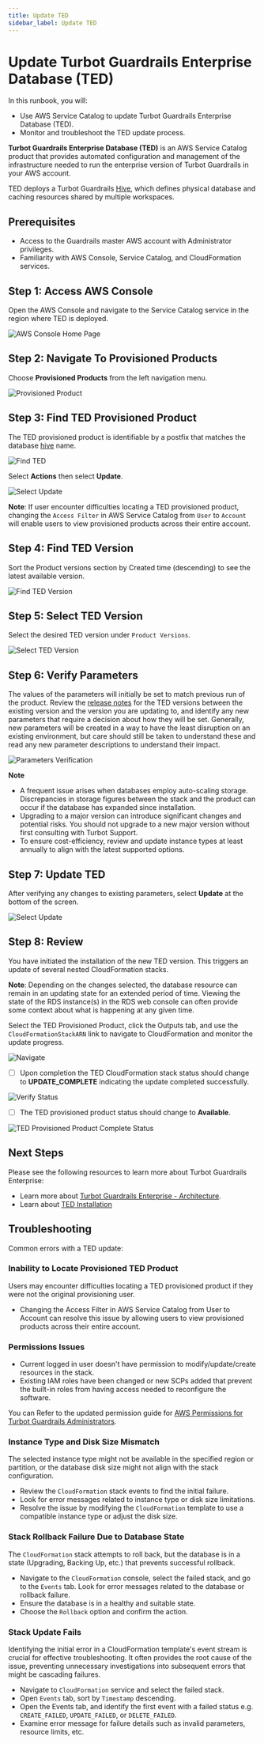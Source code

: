 ```yaml
---
title: Update TED
sidebar_label: Update TED
---
```


# Update Turbot Guardrails Enterprise Database (TED)

In this runbook, you will:
- Use AWS Service Catalog to update Turbot Guardrails Enterprise Database (TED).
- Monitor and troubleshoot the TED update process.

**Turbot Guardrails Enterprise Database (TED)** is an AWS Service Catalog product that provides automated configuration and management of the infrastructure needed to run the enterprise version of Turbot Guardrails in your AWS account.

TED deploys a Turbot Guardrails [Hive](https://turbot.com/guardrails/docs/enterprise/architecture#hives), which defines physical database and caching resources shared by multiple workspaces.

## Prerequisites

- Access to the Guardrails master AWS account with Administrator privileges.
- Familiarity with AWS Console, Service Catalog, and CloudFormation services.

## Step 1: Access AWS Console

Open the AWS Console and navigate to the Service Catalog service in the region where TED is deployed.

![AWS Console Home Page](/images/docs/guardrails/runbooks/enterprise-install/update-ted/ted-update-aws-console.png)

## Step 2: Navigate To Provisioned Products

Choose **Provisioned Products** from the left navigation menu.

![Provisioned Product](/images/docs/guardrails/runbooks/enterprise-install/update-ted/ted-update-service-catalog.png)

## Step 3: Find TED Provisioned Product

The TED provisioned product is identifiable by a postfix that matches the database [hive](https://turbot.com/guardrails/docs/enterprise/architecture#hives) name.

![Find TED](/images/docs/guardrails/runbooks/enterprise-install/update-ted/update-ted-find-ted.png)

Select **Actions** then select **Update**.

![Select Update](/images/docs/guardrails/runbooks/enterprise-install/update-ted/update-ted-actions-update.png)

**Note**:
If user encounter difficulties locating a TED provisioned product, changing the `Access Filter` in AWS Service Catalog from `User` to `Account` will enable users to view provisioned products across their entire account.

## Step 4: Find TED Version

Sort the Product versions section by Created time (descending) to see the latest available version.

![Find TED Version](/images/docs/guardrails/runbooks/enterprise-install/update-ted/update-ted-find-versions.png)

## Step 5: Select TED Version

Select the desired TED version under `Product Versions`.

![Select TED Version](/images/docs/guardrails/runbooks/enterprise-install/update-ted/update-ted-select-version.png)

## Step 6: Verify Parameters

The values of the parameters will initially be set to match previous run of the product. Review the [release notes](https://turbot.com/guardrails/changelog?tag=ted) for the TED versions between the existing version and the version you are updating to, and identify any new parameters that require a decision about how they will be set. Generally, new parameters will be created in a way to have the least disruption on an existing environment, but care should still be taken to understand these and read any new parameter descriptions to understand their impact.

![Parameters Verification](/images/docs/guardrails/runbooks/enterprise-install/update-ted/update-ted-verify-parameters.png)

**Note**

- A frequent issue arises when databases employ auto-scaling storage. Discrepancies in storage figures between the stack and the product can occur if the database has expanded since installation.
- Upgrading to a major version can introduce significant changes and potential risks. You should not upgrade to a new major version without first consulting with Turbot Support.
- To ensure cost-efficiency, review and update instance types at least annually to align with the latest supported options.


## Step 7: Update TED

After verifying any changes to existing parameters, select **Update** at the bottom of the screen.

![Select Update](/images/docs/guardrails/runbooks/enterprise-install/update-ted/update-ted-select-update.png)

## Step 8: Review

You have initiated the installation of the new TED version. This triggers an update of several nested CloudFormation stacks.

**Note**: Depending on the changes selected, the database resource can remain in an updating state for an extended period of time. Viewing the state of the RDS instance(s) in the RDS web console can often provide some context about what is happening at any given time.

Select the TED Provisioned Product, click the Outputs tab, and use the `CloudFormationStackARN` link to navigate to CloudFormation and monitor the update progress.

![Navigate ](/images/docs/guardrails/runbooks/enterprise-install/update-ted/update-ted-navigate-cfn.png)

- [ ] Upon completion the TED CloudFormation stack status should change to **UPDATE_COMPLETE** indicating the update completed successfully.

![Verify Status](/images/docs/guardrails/runbooks/enterprise-install/update-ted/update-ted-cfn-complete.png)

- [ ] The TED provisioned product status should change to **Available**.

![TED Provisioned Product Complete Status](/images/docs/guardrails/runbooks/enterprise-install/update-ted/update-ted-update-complete.png)

## Next Steps

Please see the following resources to learn more about Turbot Guardrails Enterprise:

- Learn more about [Turbot Guardrails Enterprise - Architecture](https://turbot.com/guardrails/docs/enterprise/architecture).
- Learn about [TED Installation](https://turbot.com/guardrails/docs/enterprise/installation/ted-installation)

## Troubleshooting

Common errors with a TED update:

### Inability to Locate Provisioned TED Product
Users may encounter difficulties locating a TED provisioned product if they were not the original provisioning user.
- Changing the Access Filter in AWS Service Catalog from User to Account can resolve this issue by allowing users to view provisioned products across their entire account.

### Permissions Issues

- Current logged in user doesn't have permission to modify/update/create resources in the stack.
- Existing IAM roles have been changed or new SCPs added that prevent the built-in roles from having access needed to reconfigure the software.

You can Refer to the updated permission guide for [AWS Permissions for Turbot Guardrails Administrators](https://turbot.com/guardrails/docs/enterprise/FAQ/admin-permissions#aws-permissions-for-turbot-guardrails-administrators).

### Instance Type and Disk Size Mismatch

The selected instance type might not be available in the specified region or partition, or the database disk size might not align with the stack configuration.

- Review the `CloudFormation` stack events to find the initial failure.
- Look for error messages related to instance type or disk size limitations.
- Resolve the issue by modifying the `CloudFormation` template to use a compatible instance type or adjust the disk size.

### Stack Rollback Failure Due to Database State

The `CloudFormation` stack attempts to roll back, but the database is in a state (Upgrading, Backing Up, etc.) that prevents successful rollback.

- Navigate to the `CloudFormation` console, select the failed stack, and go to the `Events` tab. Look for error messages related to the database or rollback failure.
- Ensure the database is in a healthy and suitable state.
- Choose the `Rollback` option and confirm the action.

### Stack Update Fails

Identifying the initial error in a CloudFormation template's event stream is crucial for effective troubleshooting. It often provides the root cause of the issue, preventing unnecessary investigations into subsequent errors that might be cascading failures.

- Navigate to `CloudFormation` service and select the failed stack.
- Open `Events` tab, sort by `Timestamp` descending.
- Open the Events tab, and identify the first event with a failed status e.g. `CREATE_FAILED`, `UPDATE_FAILED`, or `DELETE_FAILED`.
- Examine error message for failure details such as invalid parameters, resource limits, etc.